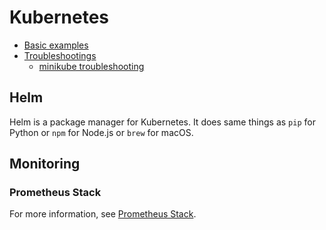 # Kubernetes

- [Basic examples](./basic/)
- [Troubleshootings](./troubleshooting/)
    - [minikube troubleshooting](./troubleshooting/minikube.md)

## Helm

Helm is a package manager for Kubernetes.
It does same things as `pip` for Python or `npm` for Node.js or `brew` for macOS.

## Monitoring

### Prometheus Stack

For more information, see [Prometheus Stack](../monitoring/prometheus-stack/).
